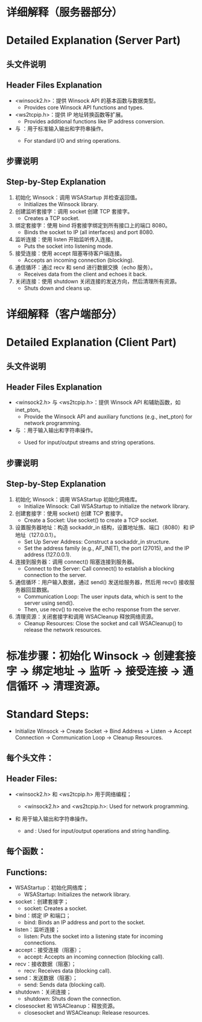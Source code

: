 # 详细解释（服务器部分）
# Detailed Explanation (Server Part)

## 头文件说明
## Header Files Explanation

- <winsock2.h>：提供 Winsock API 的基本函数与数据类型。
  - Provides core Winsock API functions and types.
- <ws2tcpip.h>：提供 IP 地址转换函数等扩展。
  - Provides additional functions like IP address conversion.
- <iostream> 与 <string>：用于标准输入输出和字符串操作。
  - For standard I/O and string operations.
  
## 步骤说明
## Step-by-Step Explanation

1. 初始化 Winsock：调用 WSAStartup 并检查返回值。
   - Initializes the Winsock library.
2. 创建监听套接字：调用 socket 创建 TCP 套接字。
   - Creates a TCP socket.
3. 绑定套接字：使用 bind 将套接字绑定到所有接口上的端口 8080。
   - Binds the socket to IP (all interfaces) and port 8080.
4. 监听连接：使用 listen 开始监听传入连接。
   - Puts the socket into listening mode.
5. 接受连接：使用 accept 阻塞等待客户端连接。
   - Accepts an incoming connection (blocking).
6. 通信循环：通过 recv 和 send 进行数据交换（echo 服务）。
   - Receives data from the client and echoes it back.
7. 关闭连接：使用 shutdown 关闭连接的发送方向，然后清理所有资源。
   - Shuts down and cleans up.


# 详细解释（客户端部分）
# Detailed Explanation (Client Part)

## 头文件说明
## Header Files Explanation


- <winsock2.h> 与 <ws2tcpip.h>：提供 Winsock API 和辅助函数，如 inet_pton。
  - Provide the Winsock API and auxiliary functions (e.g., inet_pton) for network programming.
- <iostream> 与 <string>：用于输入输出和字符串操作。
  - Used for input/output streams and string operations.
  
## 步骤说明
## Step-by-Step Explanation


1. 初始化 Winsock：调用 WSAStartup 初始化网络库。
   - Initialize Winsock: Call WSAStartup to initialize the network library.
3. 创建套接字：使用 socket() 创建 TCP 套接字。
   - Create a Socket: Use socket() to create a TCP socket.
5. 设置服务器地址：构造 sockaddr_in 结构，设置地址族、端口（8080）和 IP 地址（127.0.0.1）。
   - Set Up Server Address: Construct a sockaddr_in structure.
   - Set the address family (e.g., AF_INET), the port (27015), and the IP address (127.0.0.1).
7. 连接到服务器：调用 connect() 阻塞连接到服务器。
   - Connect to the Server: Call connect() to establish a blocking connection to the server.
9. 通信循环：用户输入数据，通过 send() 发送给服务器，然后用 recv() 接收服务器回显数据。
    - Communication Loop: The user inputs data, which is sent to the server using send().
    - Then, use recv() to receive the echo response from the server.
11. 清理资源：关闭套接字和调用 WSACleanup 释放网络资源。
    - Cleanup Resources: Close the socket and call WSACleanup() to release the network resources.


# 标准步骤：初始化 Winsock → 创建套接字 → 绑定地址 → 监听 → 接受连接 → 通信循环 → 清理资源。
  # Standard Steps:
  - Initialize Winsock → Create Socket → Bind Address → Listen → Accept Connection → Communication Loop → Cleanup Resources.

## 每个头文件：
  ## Header Files:
  
- <winsock2.h> 和 <ws2tcpip.h> 用于网络编程；
  - <winsock2.h> and <ws2tcpip.h>: Used for network programming.

- <iostream> 和 <string> 用于输入输出和字符串操作。
  - <iostream> and <string>: Used for input/output operations and string handling.

## 每个函数：
## Functions:

* WSAStartup：初始化网络库；
  * WSAStartup: Initializes the network library.
* socket：创建套接字；
  * socket: Creates a socket.
* bind：绑定 IP 和端口；
  * bind: Binds an IP address and port to the socket.
* listen：监听连接；
  * listen: Puts the socket into a listening state for incoming connections.
* accept：接受连接（阻塞）；
  * accept: Accepts an incoming connection (blocking call).
* recv：接收数据（阻塞）；
  * recv: Receives data (blocking call).
* send：发送数据（阻塞）；
  * send: Sends data (blocking call).
* shutdown：关闭连接；
  * shutdown: Shuts down the connection.
* closesocket 和 WSACleanup：释放资源。
  * closesocket and WSACleanup: Release resources.








